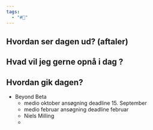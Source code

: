 ```yaml
---
tags:
  - "#📅"
---
```

## Hvordan ser dagen ud? (aftaler)


## Hvad vil jeg gerne opnå i dag ?


## Hvordan gik dagen?
-  Beyond Beta 
	- medio oktober ansøgning  deadline 15. September 
	- medio februar  ansøgning deadline februar 
	- Niels Milling 
	- 